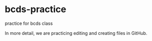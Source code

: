 # bcds-practice
practice for bcds class

In more detail, we are practicing editing and creating files in GitHub.
